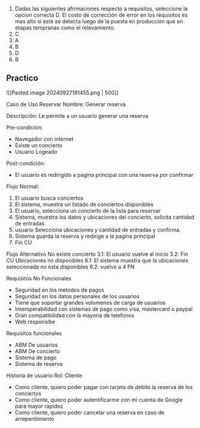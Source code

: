 1. Dadas las siguientes afirmaciones respecto a requisitos, seleccione la opcion correcta
	D. El costo de corrección de error en los requisitos es mas alto si este se detecta luego de la puesta en producción que en etapas tempranas como el relevamiento.
2. C
3. A
4. B
5. D
6. B
## Practico
![[Pasted image 20240927191455.png | 500]]

Caso de Uso Reservar
Nombre: Generar reserva

Descripción: Le permite a un usuario generar una reserva

Pre-condición:
- Navegador con internet
- Existe un concierto
- Usuario Logeado

Post-condición:
- El usuario es redirigido a pagina principal con una reserva por confirmar

Flujo Normal:
1. El usuario busca conciertos
2. El sistema, muestra un listado de conciertos disponibles
3. El usuario, selecciona un concierto de la lista para reservar
4. Sistema, muestra los datos y ubicaciones del concierto, solicita cantidad de entradas
5. usuario Selecciona ubicaciones y cantidad de entradas y confirma.
6. Sistema guarda la reserva y redirige a la pagina principal
7. Fin CU

Flujo Alternativo
	No existe concierto
		3.1: El usuario vuelve al inicio
		3.2: Fin CU
	Ubicaciones no disponibles
		6.1: El sistema muestra que la ubicaciones seleccionada no esta disponibles
		6.2: vuelvo a 4 FN



Requisitos No Funcionales
- Seguridad en los metodos de pagos
- Seguridad en los datos personales de los usuarios
- Tiene que soportar grandes volumenes de carga de usuarios
- Interoperabilidad con sistemas de pago como visa, mastercard o paypal
- Gran compatibilidad con la mayoria de telefonos
- Web responsibe

Requisitos funcionales
- ABM De usuarios
- ABM De concierto
- Sistema de pago
- Sistema de reserva

Historia de usuario
Rol: Cliente
- Como cliente, quiero poder pagar con tarjeta de debito la reserva de los conciertos
- Como cliente, quiero poder autentificarme con mi cuenta de Google para mayor rapidez
- Como cliente, quiero poder cancelar una reserva en caso de arrepentimiento